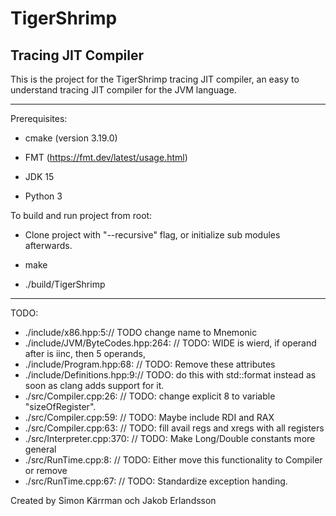 # TigerShrimp

## Tracing JIT Compiler

This is the project for the TigerShrimp tracing JIT compiler,
an easy to understand tracing JIT compiler for the JVM language.

---

Prerequisites:

- cmake (version 3.19.0)

- FMT (https://fmt.dev/latest/usage.html)

- JDK 15

- Python 3

To build and run project from root:

- Clone project with "--recursive" flag, or initialize sub modules afterwards.

- make

- ./build/TigerShrimp

---

TODO:

- ./include/x86.hpp:5:// TODO change name to Mnemonic
- ./include/JVM/ByteCodes.hpp:264:    // TODO: WIDE is wierd, if operand after is iinc, then 5 operands,
- ./include/Program.hpp:68:  // TODO: Remove these attributes
- ./include/Definitions.hpp:9:// TODO: do this with std::format instead as soon as clang adds support for it.
- ./src/Compiler.cpp:26:  // TODO: change explicit 8 to variable "sizeOfRegister".
- ./src/Compiler.cpp:59:  // TODO: Maybe include RDI and RAX
- ./src/Compiler.cpp:63:  // TODO: fill avail regs and xregs with all registers
- ./src/Interpreter.cpp:370:      // TODO: Make Long/Double constants more general
- ./src/RunTime.cpp:8:  // TODO: Either move this functionality to Compiler or remove
- ./src/RunTime.cpp:67:  // TODO: Standardize exception handing.

Created by Simon Kärrman och Jakob Erlandsson